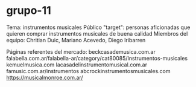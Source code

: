 # grupo-11
Tema: instrumentos musicales
Público "target": personas aficionadas que quieren comprar instrumentos musicales de buena calidad
Miembros del equipo: Chritian Duic, Mariano Acevedo, Diego Iribarren

Páginas referentes del mercado:
  beckcasademusica.com.ar
  falabella.com.ar/falabella-ar/category/cat80085/Instrumentos-musicales
  kemuelmusica.com
  lacasadelinstrumentomusical.com.ar
  famusic.com.ar/instrumentos
  abcrockinstrumentosmusicales.com
  https://musicalmonroe.com.ar/
